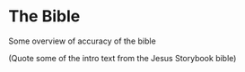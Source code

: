 # The Bible
<Nav></Nav>

<Todo>
Some overview of accuracy of the bible

(Quote some of the intro text from the Jesus Storybook bible)
</Todo>

